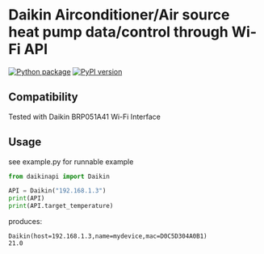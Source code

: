 # Daikin Airconditioner/Air source heat pump data/control through Wi-Fi API

[![Python package](https://github.com/arska/python-daikinapi/actions/workflows/main.yml/badge.svg)](https://github.com/arska/python-daikinapi/actions/workflows/main.yml)
[![PyPI version](https://badge.fury.io/py/daikinapi.svg)](https://badge.fury.io/py/daikinapi)

## Compatibility

Tested with Daikin BRP051A41 Wi-Fi Interface
## Usage

see example.py for runnable example

```python
from daikinapi import Daikin

API = Daikin("192.168.1.3")
print(API)
print(API.target_temperature)
```

produces:
```
Daikin(host=192.168.1.3,name=mydevice,mac=D0C5D304A0B1)
21.0
```

